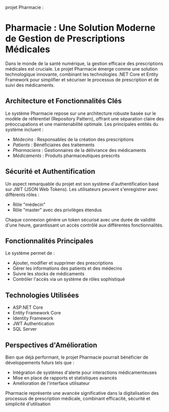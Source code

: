  projet Pharmacie :

# Pharmacie : Une Solution Moderne de Gestion de Prescriptions Médicales

Dans le monde de la santé numérique, la gestion efficace des prescriptions médicales est cruciale. Le projet Pharmacie émerge comme une solution technologique innovante, combinant les technologies .NET Core et Entity Framework pour simplifier et sécuriser le processus de prescription et de suivi des médicaments.

## Architecture et Fonctionnalités Clés

Le système Pharmacie repose sur une architecture robuste basée sur le modèle de référentiel (Repository Pattern), offrant une séparation claire des préoccupations et une maintenabilité optimale. Les principales entités du système incluent :

- *Médecins* : Responsables de la création des prescriptions
- *Patients* : Bénéficiaires des traitements
- *Pharmaciens* : Gestionnaires de la délivrance des médicaments
- *Médicaments* : Produits pharmaceutiques prescrits

## Sécurité et Authentification

Un aspect remarquable du projet est son système d'authentification basé sur JWT (JSON Web Tokens). Les utilisateurs peuvent s'enregistrer avec différents rôles :
- Rôle "médecin"
- Rôle "master" avec des privilèges étendus

Chaque connexion génère un token sécurisé avec une durée de validité d'une heure, garantissant un accès contrôlé aux différentes fonctionnalités.

## Fonctionnalités Principales

Le système permet de :
- Ajouter, modifier et supprimer des prescriptions
- Gérer les informations des patients et des médecins
- Suivre les stocks de médicaments
- Contrôler l'accès via un système de rôles sophistiqué

## Technologies Utilisées

- ASP.NET Core
- Entity Framework Core
- Identity Framework
- JWT Authentication
- SQL Server

## Perspectives d'Amélioration

Bien que déjà performant, le projet Pharmacie pourrait bénéficier de développements futurs tels que :
- Intégration de systèmes d'alerte pour interactions médicamenteuses
- Mise en place de rapports et statistiques avancés
- Amélioration de l'interface utilisateur

Pharmacie représente une avancée significative dans la digitalisation des processus de prescription médicale, combinant efficacité, sécurité et simplicité d'utilisation
